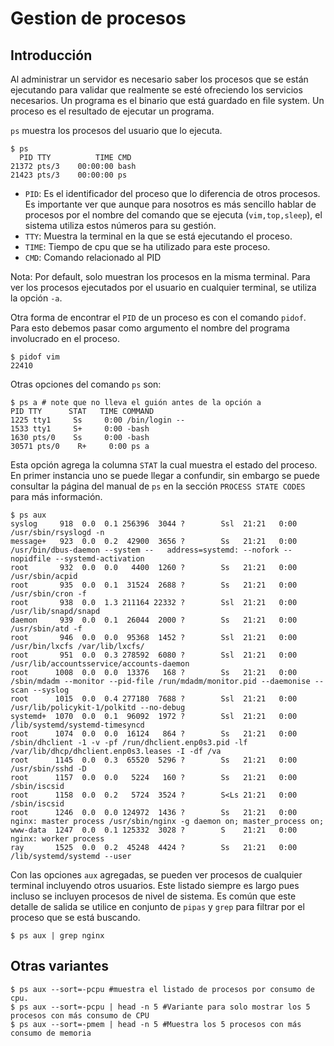 # Gestion de procesos

## Introducción

Al administrar un servidor es necesario saber los procesos que se están ejecutando para validar que realmente se esté ofreciendo los servicios necesarios. Un programa es el binario que está guardado en file system. Un proceso es el resultado de ejecutar un programa.

`ps` muestra los procesos del usuario que lo ejecuta.

	$ ps
	  PID TTY          TIME CMD
	21372 pts/3    00:00:00 bash
	21423 pts/3    00:00:00 ps


- `PID`: Es el identificador del proceso que lo diferencia de otros procesos. Es importante ver que aunque para nosotros es más sencillo hablar de procesos por el nombre del comando que se ejecuta (`vim,top,sleep`), el sistema utiliza estos números para su gestión.
- `TTY`: Muestra la terminal en la que se está ejecutando el proceso.
- `TIME`: Tiempo de cpu que se ha utilizado para este proceso.
- `CMD`: Comando relacionado al PID

Nota: Por default, solo muestran los procesos en la misma terminal. Para ver los procesos ejecutados por el usuario en cualquier terminal, se utiliza la opción `-a`.

Otra forma de encontrar el `PID` de un proceso es con el comando `pidof`. Para esto debemos pasar como argumento el nombre del programa involucrado en el proceso.

	$ pidof vim
	22410

Otras opciones del comando `ps` son:

	$ ps a # note que no lleva el guión antes de la opción a
	PID TTY      STAT   TIME COMMAND
	1225 tty1     Ss     0:00 /bin/login --
	1533 tty1     S+     0:00 -bash
	1630 pts/0    Ss     0:00 -bash
	30571 pts/0    R+     0:00 ps a

Esta opción agrega la columna `STAT` la cual muestra el estado del proceso. En primer instancia uno se puede llegar a confundir, sin embargo se puede consultar la página del manual de `ps` en la sección `PROCESS STATE CODES` para más información.

	$ ps aux
	syslog     918  0.0  0.1 256396  3044 ?        Ssl  21:21   0:00 /usr/sbin/rsyslogd -n
	message+   923  0.0  0.2  42900  3656 ?        Ss   21:21   0:00 /usr/bin/dbus-daemon --system --	address=systemd: --nofork --nopidfile --systemd-activation
	root       932  0.0  0.0   4400  1260 ?        Ss   21:21   0:00 /usr/sbin/acpid
	root       935  0.0  0.1  31524  2688 ?        Ss   21:21   0:00 /usr/sbin/cron -f
	root       938  0.0  1.3 211164 22332 ?        Ssl  21:21   0:00 /usr/lib/snapd/snapd
	daemon     939  0.0  0.1  26044  2000 ?        Ss   21:21   0:00 /usr/sbin/atd -f
	root       946  0.0  0.0  95368  1452 ?        Ssl  21:21   0:00 /usr/bin/lxcfs /var/lib/lxcfs/
	root       951  0.0  0.3 278592  6080 ?        Ssl  21:21   0:00 /usr/lib/accountsservice/accounts-daemon
	root      1008  0.0  0.0  13376   168 ?        Ss   21:21   0:00 /sbin/mdadm --monitor --pid-file /run/mdadm/monitor.pid --daemonise --scan --syslog
	root      1015  0.0  0.4 277180  7688 ?        Ssl  21:21   0:00 /usr/lib/policykit-1/polkitd --no-debug
	systemd+  1070  0.0  0.1  96092  1972 ?        Ssl  21:21   0:00 /lib/systemd/systemd-timesyncd
	root      1074  0.0  0.0  16124   864 ?        Ss   21:21   0:00 /sbin/dhclient -1 -v -pf /run/dhclient.enp0s3.pid -lf /var/lib/dhcp/dhclient.enp0s3.leases -I -df /va
	root      1145  0.0  0.3  65520  5296 ?        Ss   21:21   0:00 /usr/sbin/sshd -D
	root      1157  0.0  0.0   5224   160 ?        Ss   21:21   0:00 /sbin/iscsid
	root      1158  0.0  0.2   5724  3524 ?        S<Ls 21:21   0:00 /sbin/iscsid
	root      1246  0.0  0.0 124972  1436 ?        Ss   21:21   0:00 nginx: master process /usr/sbin/nginx -g daemon on; master_process on;
	www-data  1247  0.0  0.1 125332  3028 ?        S    21:21   0:00 nginx: worker process
	ray       1525  0.0  0.2  45248  4424 ?        Ss   21:21   0:00 /lib/systemd/systemd --user

Con las opciones `aux` agregadas, se pueden ver procesos de cualquier terminal incluyendo otros usuarios. Este listado siempre es largo pues incluso se incluyen procesos de nivel de sistema. Es común que este detalle de salida se utilice en conjunto de `pipas` y `grep` para filtrar por el proceso que se está buscando.

	$ ps aux | grep nginx

## Otras variantes

	$ ps aux --sort=-pcpu #muestra el listado de procesos por consumo de cpu.
	$ ps aux --sort=-pcpu | head -n 5 #Variante para solo mostrar los 5 procesos con más consumo de CPU
	$ ps aux --sort=-pmem | head -n 5 #Muestra los 5 procesos con más consumo de memoria






